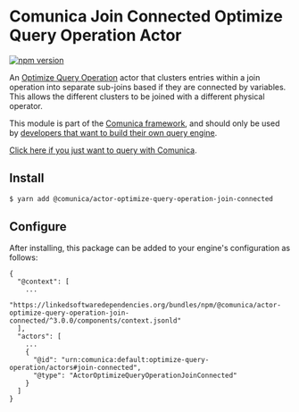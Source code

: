 # Comunica Join Connected Optimize Query Operation Actor

[![npm version](https://badge.fury.io/js/%40comunica%2Factor-optimize-query-operation-join-connected.svg)](https://www.npmjs.com/package/@comunica/actor-optimize-query-operation-join-connected)

An [Optimize Query Operation](https://github.com/comunica/comunica/tree/master/packages/bus-optimize-query-operation) actor
that clusters entries within a join operation into separate sub-joins based if they are connected by variables.
This allows the different clusters to be joined with a different physical operator.

This module is part of the [Comunica framework](https://github.com/comunica/comunica),
and should only be used by [developers that want to build their own query engine](https://comunica.dev/docs/modify/).

[Click here if you just want to query with Comunica](https://comunica.dev/docs/query/).

## Install

```bash
$ yarn add @comunica/actor-optimize-query-operation-join-connected
```

## Configure

After installing, this package can be added to your engine's configuration as follows:
```text
{
  "@context": [
    ...
    "https://linkedsoftwaredependencies.org/bundles/npm/@comunica/actor-optimize-query-operation-join-connected/^3.0.0/components/context.jsonld"  
  ],
  "actors": [
    ...
    {
      "@id": "urn:comunica:default:optimize-query-operation/actors#join-connected",
      "@type": "ActorOptimizeQueryOperationJoinConnected"
    }
  ]
}
```
